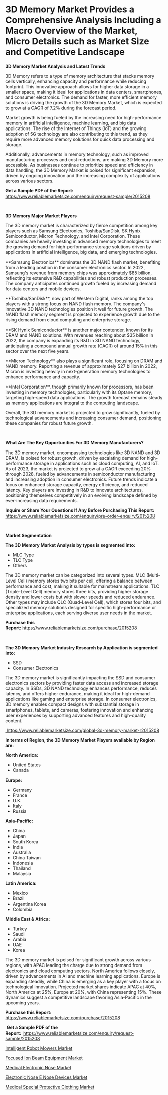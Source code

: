 <p><h1>3D Memory Market Provides a Comprehensive Analysis Including a Macro Overview of the Market, Micro Details such as Market Size and Competitive Landscape</h1></p><p><strong>3D Memory Market Analysis and Latest Trends</strong></p>
<p><p>3D Memory refers to a type of memory architecture that stacks memory cells vertically, enhancing capacity and performance while reducing footprint. This innovative approach allows for higher data storage in a smaller space, making it ideal for applications in data centers, smartphones, and consumer electronics. The demand for faster, more efficient memory solutions is driving the growth of the 3D Memory Market, which is expected to grow at a CAGR of 7.2% during the forecast period.</p><p>Market growth is being fueled by the increasing need for high-performance memory in artificial intelligence, machine learning, and big data applications. The rise of the Internet of Things (IoT) and the growing adoption of 5G technology are also contributing to this trend, as they require more advanced memory solutions for quick data processing and storage.</p><p>Additionally, advancements in memory technology, such as improved manufacturing processes and cost reductions, are making 3D Memory more accessible. As businesses continue to prioritize speed and efficiency in data handling, the 3D Memory Market is poised for significant expansion, driven by ongoing innovation and the increasing complexity of applications across various sectors.</p></p>
<p><strong>Get a Sample PDF of the Report:&nbsp;</strong> <a href="https://www.reliablemarketsize.com/enquiry/request-sample/2015208?utm_campaign=1103&utm_medium=2&utm_source=Github&utm_content=ia&utm_term=27102024&utm_id=3d-memory">https://www.reliablemarketsize.com/enquiry/request-sample/2015208</a></p>
<p>&nbsp;</p>
<p><strong>3D Memory Major Market Players</strong></p>
<p><p>The 3D memory market is characterized by fierce competition among key players such as Samsung Electronics, Toshiba/SanDisk, SK Hynix Semiconductor, Micron Technology, and Intel Corporation. These companies are heavily investing in advanced memory technologies to meet the growing demand for high-performance storage solutions driven by applications in artificial intelligence, big data, and emerging technologies.</p><p>**Samsung Electronics** dominates the 3D NAND flash market, benefiting from a leading position in the consumer electronics sector. In 2022, Samsung's revenue from memory chips was approximately $85 billion, reflecting its extensive R&D capabilities and robust production processes. The company anticipates continued growth fueled by increasing demand for data centers and mobile devices.</p><p>**Toshiba/SanDisk**, now part of Western Digital, ranks among the top players with a strong focus on NAND flash memory. The company's innovative 3D NAND technologies position it well for future growth. The NAND flash memory segment is projected to experience growth due to the rising demand from cloud computing and enterprise storage.</p><p>**SK Hynix Semiconductor** is another major contender, known for its DRAM and NAND solutions. With revenues reaching about $35 billion in 2022, the company is expanding its R&D in 3D NAND technology, anticipating a compound annual growth rate (CAGR) of around 15% in this sector over the next five years.</p><p>**Micron Technology** also plays a significant role, focusing on DRAM and NAND memory. Reporting a revenue of approximately $27 billion in 2022, Micron is investing heavily in next-generation memory technologies to enhance performance and capacity.</p><p>**Intel Corporation**, though primarily known for processors, has been investing in memory technologies, particularly with its Optane memory, targeting high-speed data applications. The growth forecast remains steady as memory applications are integral to the computing landscape.</p><p>Overall, the 3D memory market is projected to grow significantly, fueled by technological advancements and increasing consumer demand, positioning these companies for robust future growth.</p></p>
<p>&nbsp;</p>
<p><strong>What Are The Key Opportunities For 3D Memory Manufacturers?</strong></p>
<p><p>The 3D memory market, encompassing technologies like 3D NAND and 3D DRAM, is poised for robust growth, driven by escalating demand for high-performance storage in applications such as cloud computing, AI, and IoT. As of 2023, the market is projected to grow at a CAGR exceeding 20% through 2028, fueled by advancements in semiconductor manufacturing and increasing adoption in consumer electronics. Future trends indicate a focus on enhanced storage capacity, energy efficiency, and reduced latency. Key players are investing in R&D to innovate architectures, positioning themselves competitively in an evolving landscape defined by ever-increasing data requirements.</p></p>
<p><strong>Inquire or Share Your Questions If Any Before Purchasing This Report:</strong> <a href="https://www.reliablemarketsize.com/enquiry/pre-order-enquiry/2015208?utm_campaign=1103&utm_medium=2&utm_source=Github&utm_content=ia&utm_term=27102024&utm_id=3d-memory">https://www.reliablemarketsize.com/enquiry/pre-order-enquiry/2015208</a></p>
<p>&nbsp;</p>
<p><strong>Market Segmentation</strong></p>
<p><strong>The 3D Memory Market Analysis by types is segmented into:</strong></p>
<p><ul><li>MLC Type</li><li>TLC Type</li><li>Others</li></ul></p>
<p><p>The 3D memory market can be categorized into several types. MLC (Multi-Level Cell) memory stores two bits per cell, offering a balance between performance and cost, making it suitable for mainstream applications. TLC (Triple-Level Cell) memory stores three bits, providing higher storage density and lower costs but with slower speeds and reduced endurance. Other types may include QLC (Quad-Level Cell), which stores four bits, and specialized memory solutions designed for specific high-performance or enterprise applications, each serving diverse user needs in the market.</p></p>
<p><strong>Purchase this Report:&nbsp;</strong><a href="https://www.reliablemarketsize.com/purchase/2015208?utm_campaign=1103&utm_medium=2&utm_source=Github&utm_content=ia&utm_term=27102024&utm_id=3d-memory">https://www.reliablemarketsize.com/purchase/2015208</a></p>
<p>&nbsp;</p>
<p><strong>The 3D Memory Market Industry Research by Application is segmented into:</strong></p>
<p><ul><li>SSD</li><li>Consumer Electronics</li></ul></p>
<p><p>The 3D memory market is significantly impacting the SSD and consumer electronics sectors by providing faster data access and increased storage capacity. In SSDs, 3D NAND technology enhances performance, reduces latency, and offers higher endurance, making it ideal for high-demand applications like gaming and enterprise storage. In consumer electronics, 3D memory enables compact designs with substantial storage in smartphones, tablets, and cameras, fostering innovation and enhancing user experiences by supporting advanced features and high-quality content.</p></p>
<p><a href="https://www.reliablemarketsize.com/global-3d-memory-market-r2015208?utm_campaign=1103&utm_medium=2&utm_source=Github&utm_content=ia&utm_term=27102024&utm_id=3d-memory">&nbsp;https://www.reliablemarketsize.com/global-3d-memory-market-r2015208</a></p>
<p><strong>In terms of Region, the 3D Memory Market Players available by Region are:</strong></p>
<p>
    <p> <strong> North America: </strong>
        <ul>
            <li>United States</li>
            <li>Canada</li>
        </ul>
        </p> 
    <p> <strong> Europe: </strong>
        <ul>
            <li>Germany</li>
            <li>France</li>
            <li>U.K.</li>
            <li>Italy</li>
            <li>Russia</li>
        </ul>
        </p> 
    <p> <strong> Asia-Pacific: </strong>
        <ul>
            <li>China</li>
            <li>Japan</li>
            <li>South Korea</li>
            <li>India</li>
            <li>Australia</li>
            <li>China Taiwan</li>
            <li>Indonesia</li>
            <li>Thailand</li>
            <li>Malaysia</li>
        </ul>
        </p> 
    <p> <strong> Latin America: </strong>
        <ul>
            <li>Mexico</li>
            <li>Brazil</li>
            <li>Argentina Korea</li>
            <li>Colombia</li>
        </ul>
        </p> 
    <p> <strong> Middle East & Africa: </strong>
        <ul>
            <li>Turkey</li>
            <li>Saudi</li>
            <li>Arabia</li>
            <li>UAE</li>
            <li>Korea</li>
        </ul>
    </p>
    </p>
<p><p>The 3D memory market is poised for significant growth across various regions, with APAC leading the charge due to strong demand from electronics and cloud computing sectors. North America follows closely, driven by advancements in AI and machine learning applications. Europe is expanding steadily, while China is emerging as a key player with a focus on technological innovation. Projected market shares indicate APAC at 40%, North America at 25%, Europe at 20%, with China representing 15%. These dynamics suggest a competitive landscape favoring Asia-Pacific in the upcoming years.</p></p>
<p><strong>Purchase this Report: </strong><a href="https://www.reliablemarketsize.com/purchase/2015208?utm_campaign=1103&utm_medium=2&utm_source=Github&utm_content=ia&utm_term=27102024&utm_id=3d-memory">https://www.reliablemarketsize.com/purchase/2015208</a></p>
<p>&nbsp;<strong>Get a Sample PDF of the Report:&nbsp;&nbsp;</strong><a href="https://www.reliablemarketsize.com/enquiry/request-sample/2015208?utm_campaign=1103&utm_medium=2&utm_source=Github&utm_content=ia&utm_term=27102024&utm_id=3d-memory">https://www.reliablemarketsize.com/enquiry/request-sample/2015208</a></p>
<p><strong></strong></p>
<p><p><a href="https://issuu.com/reportprime-2/docs/intelligent-robot-mowers-market-siz_9cb63b1f70f1d4?utm_campaign=1103&utm_medium=2&utm_source=Github&utm_content=ia&utm_term=27102024&utm_id=3d-memory">Intelligent Robot Mowers Market</a></p><p><a href="https://issuu.com/reportprime-2/docs/focused-ion-beam-equipment-market-s_ddb442be36f98c?utm_campaign=1103&utm_medium=2&utm_source=Github&utm_content=ia&utm_term=27102024&utm_id=3d-memory">Focused Ion Beam Equipment Market</a></p><p><a href="https://github.com/chr1i1herth/Market-Research-Report-List-1/blob/main/medical-electronic-nose-market.md?utm_campaign=1103&utm_medium=2&utm_source=Github&utm_content=ia&utm_term=27102024&utm_id=3d-memory">Medical Electronic Nose Market</a></p><p><a href="https://github.com/gareyratsepny/Market-Research-Report-List-1/blob/main/electronic-nose-e-nose-devices-market.md?utm_campaign=1103&utm_medium=2&utm_source=Github&utm_content=ia&utm_term=27102024&utm_id=3d-memory">Electronic Nose E Nose Devices Market</a></p><p><a href="https://www.linkedin.com/pulse/mapping-medical-special-protective-clothing-market-trends-challenges-1pqwe?utm_campaign=1103&utm_medium=2&utm_source=Github&utm_content=ia&utm_term=27102024&utm_id=3d-memory">Medical Special Protective Clothing Market</a></p></p>